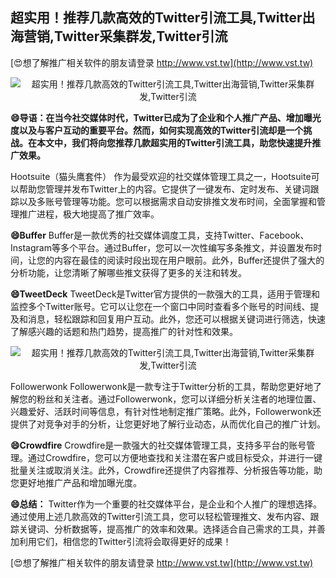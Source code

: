 ## **超实用！推荐几款高效的Twitter引流工具,Twitter出海营销,Twitter采集群发,Twitter引流**

[😍想了解推广相关软件的朋友请登录 http://www.vst.tw](http://www.vst.tw)

 <center><img src="https://vst.tw/MP4/tuiguang/png/2.png" alt="超实用！推荐几款高效的Twitter引流工具,Twitter出海营销,Twitter采集群发,Twitter引流"></center>

**😄导语：在当今社交媒体时代，Twitter已成为了企业和个人推广产品、增加曝光度以及与客户互动的重要平台。然而，如何实现高效的Twitter引流却是一个挑战。在本文中，我们将向您推荐几款超实用的Twitter引流工具，助您快速提升推广效果。**

Hootsuite（猫头鹰套件）
作为最受欢迎的社交媒体管理工具之一，Hootsuite可以帮助您管理并发布Twitter上的内容。它提供了一键发布、定时发布、关键词跟踪以及多账号管理等功能。您可以根据需求自动安排推文发布时间，全面掌握和管理推广进程，极大地提高了推广效率。

**😄Buffer**
Buffer是一款优秀的社交媒体调度工具，支持Twitter、Facebook、Instagram等多个平台。通过Buffer，您可以一次性编写多条推文，并设置发布时间，让您的内容在最佳的阅读时段出现在用户眼前。此外，Buffer还提供了强大的分析功能，让您清晰了解哪些推文获得了更多的关注和转发。

**😄TweetDeck**
TweetDeck是Twitter官方提供的一款强大的工具，适用于管理和监控多个Twitter账号。它可以让您在一个窗口中同时查看多个账号的时间线、提及和消息，轻松跟踪和回复用户互动。此外，您还可以根据关键词进行筛选，快速了解感兴趣的话题和热门趋势，提高推广的针对性和效果。

 <center><img src="https://vst.tw/MP4/tuiguang/png/8.png" alt="超实用！推荐几款高效的Twitter引流工具,Twitter出海营销,Twitter采集群发,Twitter引流"></center>

Followerwonk
Followerwonk是一款专注于Twitter分析的工具，帮助您更好地了解您的粉丝和关注者。通过Followerwonk，您可以详细分析关注者的地理位置、兴趣爱好、活跃时间等信息，有针对性地制定推广策略。此外，Followerwonk还提供了对竞争对手的分析，让您更好地了解行业动态，从而优化自己的推广计划。

**😄Crowdfire**
Crowdfire是一款强大的社交媒体管理工具，支持多平台的账号管理。通过Crowdfire，您可以方便地查找和关注潜在客户或目标受众，并进行一键批量关注或取消关注。此外，Crowdfire还提供了内容推荐、分析报告等功能，助您更好地推广产品和增加曝光度。

**😄总结：**
Twitter作为一个重要的社交媒体平台，是企业和个人推广的理想选择。通过使用上述几款高效的Twitter引流工具，您可以轻松管理推文、发布内容、跟踪关键词、分析数据等，提高推广的效率和效果。选择适合自己需求的工具，并善加利用它们，相信您的Twitter引流将会取得更好的成果！

[😍想了解推广相关软件的朋友请登录 http://www.vst.tw](http://www.vst.tw)



